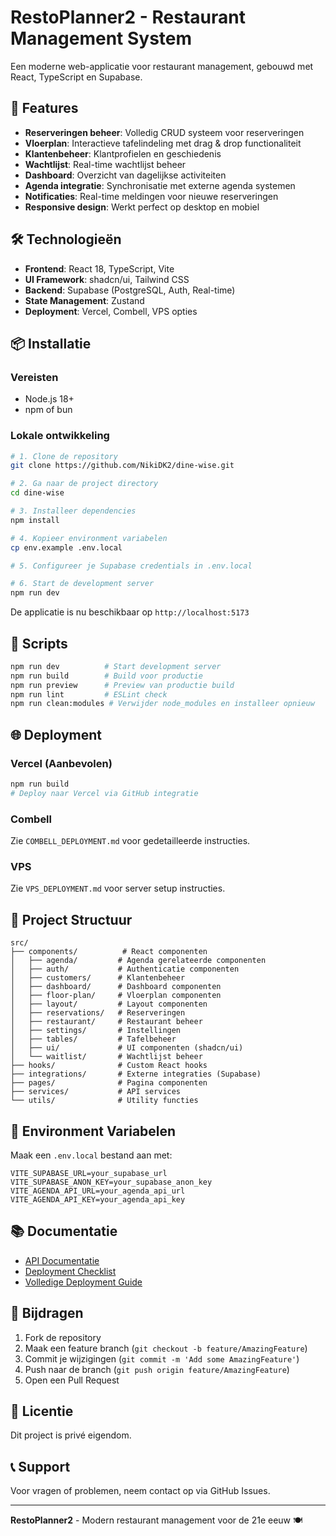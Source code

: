 # RestoPlanner2 - Restaurant Management System

Een moderne web-applicatie voor restaurant management, gebouwd met React, TypeScript en Supabase.

## 🚀 Features

- **Reserveringen beheer**: Volledig CRUD systeem voor reserveringen
- **Vloerplan**: Interactieve tafelindeling met drag & drop functionaliteit
- **Klantenbeheer**: Klantprofielen en geschiedenis
- **Wachtlijst**: Real-time wachtlijst beheer
- **Dashboard**: Overzicht van dagelijkse activiteiten
- **Agenda integratie**: Synchronisatie met externe agenda systemen
- **Notificaties**: Real-time meldingen voor nieuwe reserveringen
- **Responsive design**: Werkt perfect op desktop en mobiel

## 🛠️ Technologieën

- **Frontend**: React 18, TypeScript, Vite
- **UI Framework**: shadcn/ui, Tailwind CSS
- **Backend**: Supabase (PostgreSQL, Auth, Real-time)
- **State Management**: Zustand
- **Deployment**: Vercel, Combell, VPS opties

## 📦 Installatie

### Vereisten
- Node.js 18+ 
- npm of bun

### Lokale ontwikkeling

```bash
# 1. Clone de repository
git clone https://github.com/NikiDK2/dine-wise.git

# 2. Ga naar de project directory
cd dine-wise

# 3. Installeer dependencies
npm install

# 4. Kopieer environment variabelen
cp env.example .env.local

# 5. Configureer je Supabase credentials in .env.local

# 6. Start de development server
npm run dev
```

De applicatie is nu beschikbaar op `http://localhost:5173`

## 🔧 Scripts

```bash
npm run dev          # Start development server
npm run build        # Build voor productie
npm run preview      # Preview van productie build
npm run lint         # ESLint check
npm run clean:modules # Verwijder node_modules en installeer opnieuw
```

## 🌐 Deployment

### Vercel (Aanbevolen)
```bash
npm run build
# Deploy naar Vercel via GitHub integratie
```

### Combell
Zie `COMBELL_DEPLOYMENT.md` voor gedetailleerde instructies.

### VPS
Zie `VPS_DEPLOYMENT.md` voor server setup instructies.

## 📁 Project Structuur

```
src/
├── components/          # React componenten
│   ├── agenda/         # Agenda gerelateerde componenten
│   ├── auth/           # Authenticatie componenten
│   ├── customers/      # Klantenbeheer
│   ├── dashboard/      # Dashboard componenten
│   ├── floor-plan/     # Vloerplan componenten
│   ├── layout/         # Layout componenten
│   ├── reservations/   # Reserveringen
│   ├── restaurant/     # Restaurant beheer
│   ├── settings/       # Instellingen
│   ├── tables/         # Tafelbeheer
│   ├── ui/             # UI componenten (shadcn/ui)
│   └── waitlist/       # Wachtlijst beheer
├── hooks/              # Custom React hooks
├── integrations/       # Externe integraties (Supabase)
├── pages/              # Pagina componenten
├── services/           # API services
└── utils/              # Utility functies
```

## 🔐 Environment Variabelen

Maak een `.env.local` bestand aan met:

```env
VITE_SUPABASE_URL=your_supabase_url
VITE_SUPABASE_ANON_KEY=your_supabase_anon_key
VITE_AGENDA_API_URL=your_agenda_api_url
VITE_AGENDA_API_KEY=your_agenda_api_key
```

## 📚 Documentatie

- [API Documentatie](AGENDA_API_README.md)
- [Deployment Checklist](DEPLOYMENT_CHECKLIST.md)
- [Volledige Deployment Guide](FULL_SITE_DEPLOYMENT.md)

## 🤝 Bijdragen

1. Fork de repository
2. Maak een feature branch (`git checkout -b feature/AmazingFeature`)
3. Commit je wijzigingen (`git commit -m 'Add some AmazingFeature'`)
4. Push naar de branch (`git push origin feature/AmazingFeature`)
5. Open een Pull Request

## 📄 Licentie

Dit project is privé eigendom.

## 📞 Support

Voor vragen of problemen, neem contact op via GitHub Issues.

---

**RestoPlanner2** - Modern restaurant management voor de 21e eeuw 🍽️
